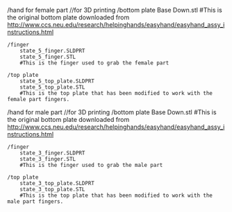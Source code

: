 /hand for female part     //for 3D printing
    /bottom plate
        Base Down.stl
        #This is the original bottom plate downloaded from http://www.ccs.neu.edu/research/helpinghands/easyhand/easyhand_assy_instructions.html

    /finger
        state_5_finger.SLDPRT
        state_5_finger.STL
        #This is the finger used to grab the female part

    /top plate
        state_5_top_plate.SLDPRT
        state_5_top_plate.STL
        #This is the top plate that has been modified to work with the female part fingers.

/hand for male part      //for 3D printing
    /bottom plate
        Base Down.stl
        #This is the original bottom plate downloaded from http://www.ccs.neu.edu/research/helpinghands/easyhand/easyhand_assy_instructions.html

    /finger
        state_3_finger.SLDPRT
        state_3_finger.STL
        #This is the finger used to grab the male part

    /top plate
        state_3_top_plate.SLDPRT
        state_3_top_plate.STL
        #This is the top plate that has been modified to work with the male part fingers.
